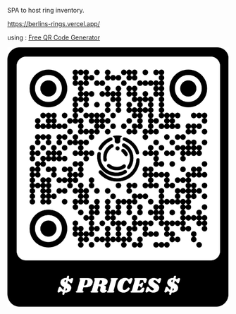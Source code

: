SPA to host ring inventory.

https://berlins-rings.vercel.app/

using : <a href="https://forqrcode.com/" title="Free QR Code Generator">Free QR Code Generator</a>

![alt text](berlinsRingsQR.png)